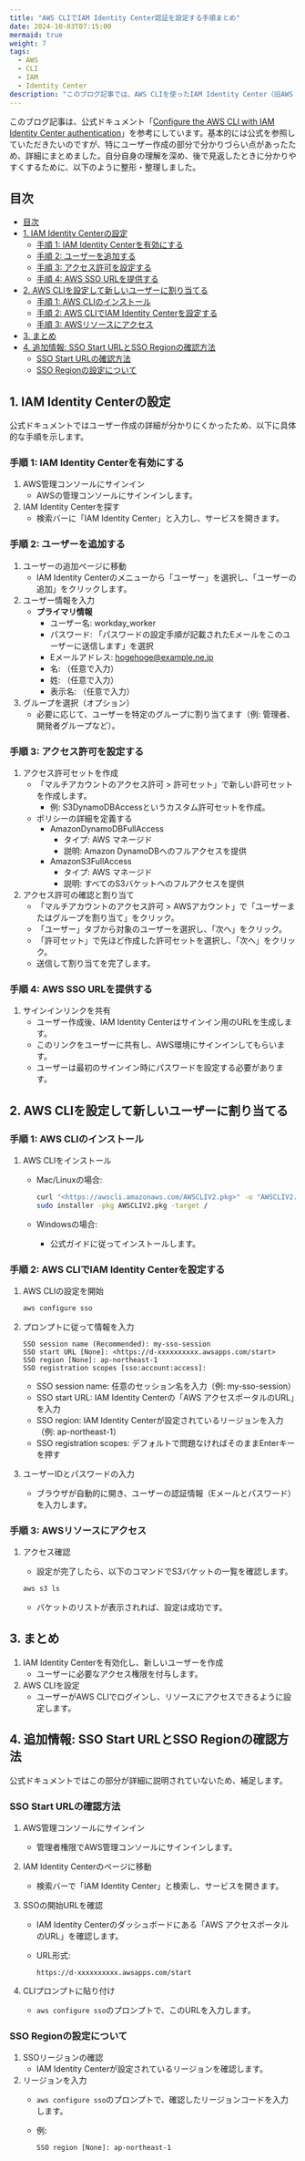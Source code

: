 ```yaml
---
title: "AWS CLIでIAM Identity Center認証を設定する手順まとめ"
date: 2024-10-03T07:15:00
mermaid: true
weight: 7
tags:
  - AWS
  - CLI
  - IAM
  - Identity Center
description: "このブログ記事では、AWS CLIを使ったIAM Identity Center（旧AWS SSO）の認証設定方法を解説します。公式ドキュメントの手順に基づきつつ、特にユーザー作成やアクセス許可の設定に関する詳細な手順を提供します。IAM Identity Centerの設定、AWS CLIを使用したログイン、SSOの開始URLとリージョンの確認方法について、手順ごとに分かりやすくまとめました。AWSリソースに対するアクセス確認方法も含め、初心者にも理解しやすい内容になっています。"
---
```


このブログ記事は、公式ドキュメント「[Configure the AWS CLI with IAM Identity Center authentication](https://docs.aws.amazon.com/cli/latest/userguide/cli-configure-sso.html)」を参考にしています。基本的には公式を参照していただきたいのですが、特にユーザー作成の部分で分かりづらい点があったため、詳細にまとめました。自分自身の理解を深め、後で見返したときに分かりやすくするために、以下のように整形・整理しました。

## 目次

- [目次](#目次)
- [1. IAM Identity Centerの設定](#1-iam-identity-centerの設定)
  - [手順 1: IAM Identity Centerを有効にする](#手順-1-iam-identity-centerを有効にする)
  - [手順 2: ユーザーを追加する](#手順-2-ユーザーを追加する)
  - [手順 3: アクセス許可を設定する](#手順-3-アクセス許可を設定する)
  - [手順 4: AWS SSO URLを提供する](#手順-4-aws-sso-urlを提供する)
- [2. AWS CLIを設定して新しいユーザーに割り当てる](#2-aws-cliを設定して新しいユーザーに割り当てる)
  - [手順 1: AWS CLIのインストール](#手順-1-aws-cliのインストール)
  - [手順 2: AWS CLIでIAM Identity Centerを設定する](#手順-2-aws-cliでiam-identity-centerを設定する)
  - [手順 3: AWSリソースにアクセス](#手順-3-awsリソースにアクセス)
- [3. まとめ](#3-まとめ)
- [4. 追加情報: SSO Start URLとSSO Regionの確認方法](#4-追加情報-sso-start-urlとsso-regionの確認方法)
  - [SSO Start URLの確認方法](#sso-start-urlの確認方法)
  - [SSO Regionの設定について](#sso-regionの設定について)

## 1. IAM Identity Centerの設定

公式ドキュメントではユーザー作成の詳細が分かりにくかったため、以下に具体的な手順を示します。

### 手順 1: IAM Identity Centerを有効にする

1. AWS管理コンソールにサインイン
   - AWSの管理コンソールにサインインします。
2. IAM Identity Centerを探す
   - 検索バーに「IAM Identity Center」と入力し、サービスを開きます。

### 手順 2: ユーザーを追加する

1. ユーザーの追加ページに移動
   - IAM Identity Centerのメニューから「ユーザー」を選択し、「ユーザーの追加」をクリックします。
2. ユーザー情報を入力
   - **プライマリ情報**
     - ユーザー名: workday_worker
     - パスワード: 「パスワードの設定手順が記載されたEメールをこのユーザーに送信します」を選択
     - Eメールアドレス: <hogehoge@example.ne.jp>
     - 名: （任意で入力）
     - 姓: （任意で入力）
     - 表示名: （任意で入力）
3. グループを選択（オプション）
   - 必要に応じて、ユーザーを特定のグループに割り当てます（例: 管理者、開発者グループなど）。

### 手順 3: アクセス許可を設定する

1. アクセス許可セットを作成
   - 「マルチアカウントのアクセス許可 > 許可セット」で新しい許可セットを作成します。
     - 例: S3DynamoDBAccessというカスタム許可セットを作成。
   - ポリシーの詳細を定義する
     - AmazonDynamoDBFullAccess
       - タイプ: AWS マネージド
       - 説明: Amazon DynamoDBへのフルアクセスを提供
     - AmazonS3FullAccess
       - タイプ: AWS マネージド
       - 説明: すべてのS3バケットへのフルアクセスを提供
2. アクセス許可の確認と割り当て
   - 「マルチアカウントのアクセス許可 > AWSアカウント」で「ユーザーまたはグループを割り当て」をクリック。
   - 「ユーザー」タブから対象のユーザーを選択し、「次へ」をクリック。
   - 「許可セット」で先ほど作成した許可セットを選択し、「次へ」をクリック。
   - 送信して割り当てを完了します。

### 手順 4: AWS SSO URLを提供する

1. サインインリンクを共有
   - ユーザー作成後、IAM Identity Centerはサインイン用のURLを生成します。
   - このリンクをユーザーに共有し、AWS環境にサインインしてもらいます。
   - ユーザーは最初のサインイン時にパスワードを設定する必要があります。

## 2. AWS CLIを設定して新しいユーザーに割り当てる

### 手順 1: AWS CLIのインストール

1. AWS CLIをインストール
   - Mac/Linuxの場合:

     ```bash
     curl "<https://awscli.amazonaws.com/AWSCLIV2.pkg>" -o "AWSCLIV2.pkg"
     sudo installer -pkg AWSCLIV2.pkg -target /
     ```

   - Windowsの場合:
     - 公式ガイドに従ってインストールします。

### 手順 2: AWS CLIでIAM Identity Centerを設定する

1. AWS CLIの設定を開始

   ```bash
   aws configure sso
   ```

2. プロンプトに従って情報を入力

   ```plaintext
   SSO session name (Recommended): my-sso-session
   SSO start URL [None]: <https://d-xxxxxxxxxx.awsapps.com/start>
   SSO region [None]: ap-northeast-1
   SSO registration scopes [sso:account:access]:
   ```

   - SSO session name: 任意のセッション名を入力（例: my-sso-session）
   - SSO start URL: IAM Identity Centerの「AWS アクセスポータルのURL」を入力
   - SSO region: IAM Identity Centerが設定されているリージョンを入力（例: ap-northeast-1）
   - SSO registration scopes: デフォルトで問題なければそのままEnterキーを押す

3. ユーザーIDとパスワードの入力
   - ブラウザが自動的に開き、ユーザーの認証情報（Eメールとパスワード）を入力します。

### 手順 3: AWSリソースにアクセス

1. アクセス確認
   - 設定が完了したら、以下のコマンドでS3バケットの一覧を確認します。

   ```bash
   aws s3 ls
   ```

   - バケットのリストが表示されれば、設定は成功です。

## 3. まとめ

1. IAM Identity Centerを有効化し、新しいユーザーを作成
   - ユーザーに必要なアクセス権限を付与します。
2. AWS CLIを設定
   - ユーザーがAWS CLIでログインし、リソースにアクセスできるように設定します。

## 4. 追加情報: SSO Start URLとSSO Regionの確認方法

公式ドキュメントではこの部分が詳細に説明されていないため、補足します。

### SSO Start URLの確認方法

1. AWS管理コンソールにサインイン
   - 管理者権限でAWS管理コンソールにサインインします。
2. IAM Identity Centerのページに移動
   - 検索バーで「IAM Identity Center」と検索し、サービスを開きます。
3. SSOの開始URLを確認
   - IAM Identity Centerのダッシュボードにある「AWS アクセスポータルのURL」を確認します。
   - URL形式:

     ```plaintext
     https://d-xxxxxxxxxx.awsapps.com/start
     ```

4. CLIプロンプトに貼り付け
   - `aws configure sso`のプロンプトで、このURLを入力します。

### SSO Regionの設定について

1. SSOリージョンの確認
   - IAM Identity Centerが設定されているリージョンを確認します。
2. リージョンを入力
   - `aws configure sso`のプロンプトで、確認したリージョンコードを入力します。
   - 例:

     ```plaintext
     SSO region [None]: ap-northeast-1
     ```
